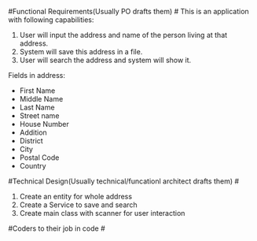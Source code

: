 #Functional Requirements(Usually PO drafts them) #
This is an application with following capabilities:

1. User will input the address and name of the person living at that address.
2. System will save this address in  a file.
3. User will search the address and system will show it. 

Fields in address:

* First Name
* Middle Name
* Last Name
* Street name
* House Number
* Addition
* District
* City
* Postal Code
* Country


#Technical Design(Usually technical/funcationl architect drafts them) #

1. Create an entity for whole address
2. Create a Service to save and search
3. Create main class with scanner for user interaction

#Coders to their job in code #

